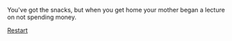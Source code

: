 You've got the snacks, but when you get home your mother began a lecture on not spending money.

[Restart](dismissal.md)
